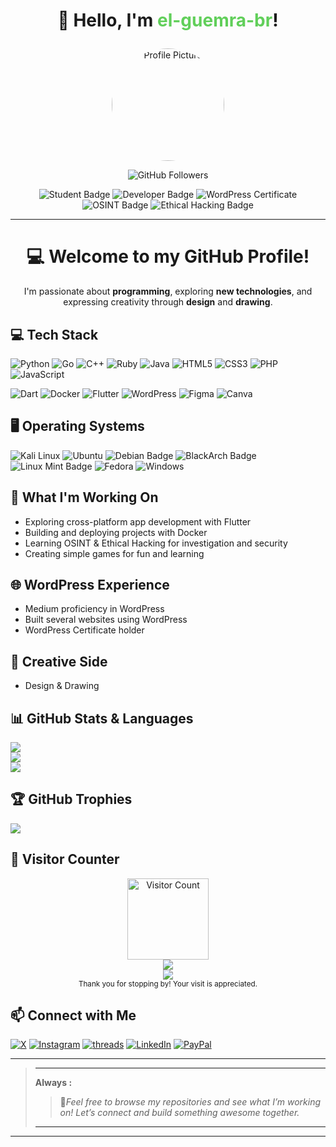 
# <p align="center">👋 Hello, I'm <span style="color: #61cf5a;">el-guemra-br</span>!
</p>

<p align="center">
  <img src="https://github.com/el-guemra-br.png" alt="Profile Picture" width="180" style="border-radius: 50%;" />
</p>

<p align="center">
  <img src="https://img.shields.io/github/followers/el-guemra-br?label=Followers&style=social" alt="GitHub Followers"/> 
<p align="center"> 
  <img src="https://img.shields.io/badge/Student-blue?style=flat-square" alt="Student Badge"/>
  <img src="https://img.shields.io/badge/Developer-green?style=flat-square" alt="Developer Badge"/>
  <img src="https://img.shields.io/badge/WordPress%20Certified-ff69b4?style=flat-square" alt="WordPress Certificate"/>
  <img src="https://img.shields.io/badge/OSINT-blue?style=flat-square" alt="OSINT Badge"/>
  <img src="https://img.shields.io/badge/Ethical%20Hacking-orange?style=flat-square" alt="Ethical Hacking Badge"/>

</p>

---

<h1 align="center">💻 Welcome to my GitHub Profile!</h1>

<p align="center">
I'm passionate about <b> programming</b>,  
exploring <b> new technologies</b>,  
and expressing creativity through <b> design</b> and <b> drawing</b>.
</p>


## 💻 Tech Stack

![Python](https://img.shields.io/badge/-Python-3776AB?logo=python&logoColor=white&style=flat)
![Go](https://img.shields.io/badge/-Go-00ADD8?logo=go&logoColor=white&style=flat)
![C++](https://img.shields.io/badge/C++-%2300599C.svg?logo=c%2B%2B&logoColor=white)
![Ruby](https://img.shields.io/badge/-Ruby-E72126?logo=Ruby&logoColor=white&style=flat)
![Java](https://img.shields.io/badge/-Java-007396?logo=java&logoColor=white&style=flat)
![HTML5](https://img.shields.io/badge/-HTML5-E34F26?logo=html5&logoColor=white&style=flat)
![CSS3](https://img.shields.io/badge/-CSS3-1572B6?logo=css3&logoColor=white&style=flat)
![PHP](https://img.shields.io/badge/php-%23777BB4.svg?&logo=php&logoColor=white)
![JavaScript](https://img.shields.io/badge/-JavaScript-F7DF1E?logo=javascript&logoColor=black&style=flat)


![Dart](https://img.shields.io/badge/-Dart-0175C2?logo=dart&logoColor=white&style=flat)
![Docker](https://img.shields.io/badge/-Docker-2496ED?logo=docker&logoColor=white&style=flat)
![Flutter](https://img.shields.io/badge/-Flutter-02569B?logo=flutter&logoColor=white&style=flat)
![WordPress](https://img.shields.io/badge/-WordPress-21759B?logo=wordpress&logoColor=white&style=flat)
![Figma](https://img.shields.io/badge/Figma-F24E1E?logo=figma&logoColor=white)
![Canva](https://img.shields.io/badge/Canva-%2300C4CC.svg?&logo=Canva&logoColor=white)

## 🖥️ Operating Systems

![Kali Linux](https://img.shields.io/badge/-Kali%20Linux-557C94?logo=linux&logoColor=white&style=flat)
![Ubuntu](https://img.shields.io/badge/-Ubuntu-E95420?logo=ubuntu&logoColor=white&style=flat)
![Debian Badge](https://img.shields.io/badge/-Debian-A81D33?logo=debian&logoColor=white&style=flat)
![BlackArch Badge](https://img.shields.io/badge/-BlackArch-000000?logo=archlinux&logoColor=white&style=flat)
![Linux Mint Badge](https://img.shields.io/badge/-Linux%20Mint-87CF3E?logo=linuxmint&logoColor=white&style=flat)
![Fedora](https://img.shields.io/badge/Fedora-51A2DA?logo=fedora&logoColor=fff)
![Windows](https://custom-icon-badges.demolab.com/badge/Windows-0078D6?logo=windows11&logoColor=white)

## 🚀 What I'm Working On 

- Exploring cross-platform app development with Flutter
- Building and deploying projects with Docker
- Learning OSINT & Ethical Hacking for investigation and security
- Creating simple games for fun and learning

## 🌐 WordPress Experience

- Medium proficiency in WordPress
- Built several websites using WordPress
- WordPress Certificate holder

## 🎨 Creative Side

- Design & Drawing

## 📊 GitHub Stats & Languages

![](https://github-readme-stats.vercel.app/api?username=el-guemra-br&theme=dark&hide_border=false&include_all_commits=false&count_private=false)<br/>
![](https://github-readme-stats.vercel.app/api/top-langs/?username=el-guemra-br&theme=dark&hide_border=false&include_all_commits=false&count_private=false&layout=compact)<br/>
![](https://nirzak-streak-stats.vercel.app/?user=el-guemra-br&theme=dark&hide_border=false)<br/>

## 🏆 GitHub Trophies

![](https://github-profile-trophy.vercel.app/?username=el-guemra-br&theme=radical&no-frame=false&no-bg=true&margin-w=4)

## 👀 Visitor Counter

<p align="center">
  <img src="https://github.com/el-guemra-br.png" alt="Visitor Count" width="130" />
  <br>
  <img src="https://visitor-badge.laobi.icu/badge?page_id=el-guemra-br.el-guemra-br&" />
  <br>

  <img src="https://img.shields.io/github/stars/el-guemra-br?style=flat)](https://github.com/el-guemra-br&" />
  <br>
  <sub>
    Thank you for stopping by! Your visit is appreciated. 
  </sub>
</p>

<div align="center">

</div>

## 📫 Connect with Me

[![X](https://img.shields.io/badge/-%23000000.svg?logo=X&logoColor=white)](https://x.com/el_guemra_br)
[![Instagram](https://img.shields.io/badge/Instagram-%23E4405F.svg?logo=Instagram&logoColor=white)](https://www.instagram.com/el_guemra_br/)
[![threads](https://img.shields.io/badge/threads-%23000000.svg?logo=threads&logoColor=white)](https://www.threads.com/@el_guemra_br)
[![LinkedIn](https://custom-icon-badges.demolab.com/badge/LinkedIn-0A66C2?logo=linkedin-white&logoColor=fff)](https://www.linkedin.com/in/el-guemra-br)
[![PayPal](https://img.shields.io/badge/PayPal-003087?logo=paypal&logoColor=fff)](https://paypal.me/elguemra)

---
>---
> **Always :**  
>> 🌟*Feel free to browse my repositories and see what I’m working on! Let’s connect and build something awesome together.*
>>
>---
---
